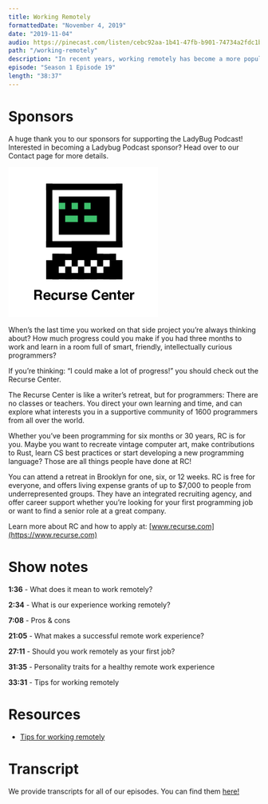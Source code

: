 ```yaml
---
title: Working Remotely
formattedDate: "November 4, 2019"
date: "2019-11-04"
audio: https://pinecast.com/listen/cebc92aa-1b41-47fb-b901-74734a2fdc1b.mp3
path: "/working-remotely"
description: "In recent years, working remotely has become a more popular office perk not only among startups but enterprise businesses as well. Some companies even ONLY work remotely. In this week’s episode, we’ll discuss our experiences working remotely, the pros and cons from an employer and employee standpoint, and provide some advice on whether or not working remotely is a good fit for you."
episode: "Season 1 Episode 19"
length: "38:37"
---
```


# Sponsors

A huge thank you to our sponsors for supporting the LadyBug Podcast! Interested in becoming a Ladybug Podcast sponsor? Head over to our Contact page for more details.

<a class="image-link" target="_blank" href="https://www.recurse.com/about"><img src="../../images/sponsors/RC_logo.svg" alt="Recurse Center" /></a>

When’s the last time you worked on that side project you’re always thinking about? How much progress could you make if you had three months to work and learn in a room full of smart, friendly, intellectually curious programmers?

If you’re thinking: “I could make a lot of progress!” you should check out the Recurse Center.

The Recurse Center is like a writer’s retreat, but for programmers: There are no classes or teachers. You direct your own learning and time, and can explore what interests you in a supportive community of 1600 programmers from all over the world.

Whether you’ve been programming for six months or 30 years, RC is for you. Maybe you want to recreate vintage computer art, make contributions to Rust, learn CS best practices or start developing a new programming language? Those are all things people have done at RC!

You can attend a retreat in Brooklyn for one, six, or 12 weeks. RC is free for everyone, and offers living expense grants of up to \$7,000 to people from underrepresented groups. They have an integrated recruiting agency, and offer career support whether you’re looking for your first programming job or want to find a senior role at a great company.

Learn more about RC and how to apply at: [www.recurse.com](https://www.recurse.com)

# Show notes

**1:36** - What does it mean to work remotely?

**2:34** - What is our experience working remotely?

**7:08** - Pros & cons

**21:05** - What makes a successful remote work experience?

**27:11** - Should you work remotely as your first job?

**31:35** - Personality traits for a healthy remote work experience

**33:31** - Tips for working remotely

# Resources

- [Tips for working remotely](https://changelog.com/posts/pro-tips-for-devs-working-at-home)

# Transcript

We provide transcripts for all of our episodes. You can find them <a href="https://github.com/ladybug-podcast/ladybug-website/blob/master/transcripts/19-working-remotely.md" target="_blank" class="highlight">here!</a>
